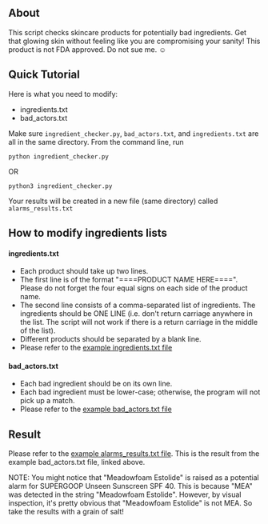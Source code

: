 ## About
This script checks skincare products for potentially bad ingredients. Get that glowing skin without feeling like you are compromising your sanity! This product is not FDA approved. Do not sue me. :relaxed:

## Quick Tutorial
Here is what you need to modify:
* ingredients.txt
* bad_actors.txt

Make sure `ingredient_checker.py`, `bad_actors.txt`, and `ingredients.txt` are all in the same directory. From the command line, run
```
python ingredient_checker.py
```
OR 
```
python3 ingredient_checker.py
```

Your results will be created in a new file (same directory) called `alarms_results.txt`

## How to modify ingredients lists
#### ingredients.txt
* Each product should take up two lines. 
* The first line is of the format "====PRODUCT NAME HERE====". Please do not forget the four equal signs on each side of the product name.
* The second line consists of a comma-separated list of ingredients. The ingredients should be ONE LINE (i.e. don't return carriage anywhere in the list. The script will not work if there is a return carriage in the middle of the list).
* Different products should be separated by a blank line.
* Please refer to the [example ingredients.txt file](https://github.com/liuvictoria/skincare/blob/master/ingredients.txt)

#### bad_actors.txt
* Each bad ingredient should be on its own line. 
* Each bad ingredient must be lower-case; otherwise, the program will not pick up a match.
* Please refer to the [example bad_actors.txt file](https://github.com/liuvictoria/skincare/blob/master/bad_actors.txt)

## Result
Please refer to the [example alarms_results.txt file](https://github.com/liuvictoria/skincare/blob/master/alarms_results.txt). This is the result from the example bad_actors.txt file, linked above.

NOTE: You might notice that "Meadowfoam Estolide" is raised as a potential alarm for SUPERGOOP Unseen Sunscreen SPF 40. This is because "MEA" was detected in the string "Meadowfoam Estolide". However, by visual inspection, it's pretty obvious that "Meadowfoam Estolide" is not MEA. So take the results with a grain of salt!
